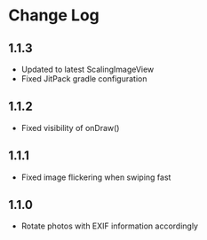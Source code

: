 # Change Log

## 1.1.3
* Updated to latest ScalingImageView
* Fixed JitPack gradle configuration

## 1.1.2
* Fixed visibility of onDraw()

## 1.1.1
* Fixed image flickering when swiping fast

## 1.1.0
* Rotate photos with EXIF information accordingly
